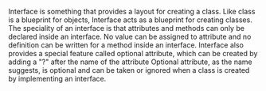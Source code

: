 Interface is something that provides a layout for creating a class.
Like class is a blueprint for objects, Interface acts as a blueprint for creating classes.
The speciality of an interface is that attributes and methods can only be declared inside an interface.
No value can be assigned to attribute and no definition can be written for a method inside an interface.
Interface also provides a special feature called optional attribute, which can be created by adding a "?" after the name of the attribute
Optional attribute, as the name suggests, is optional and can be taken or ignored when a class is created by implementing an interface.